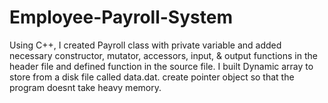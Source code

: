 # Employee-Payroll-System
Using C++, I created Payroll class with private variable and added necessary constructor, mutator, accessors, input, & output functions in the header file and defined function in the source file. I built Dynamic array to store from a disk file called data.dat. create pointer object so that the program doesnt take heavy memory. 
